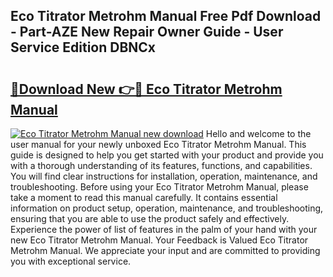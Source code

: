 ## Eco Titrator Metrohm Manual Free Pdf Download - Part-AZE New Repair Owner Guide - User Service Edition DBNCx

# <h2><a href="http://bc23453.oget.top/?id=Eco+Titrator+Metrohm+Manual">🔗Download New 👉🔴 Eco Titrator Metrohm Manual</a></h2>

[![Eco Titrator Metrohm Manual new download](https://i.imgur.com/5g1atiW.png)](http://bc23453.oget.top/?id=Eco+Titrator+Metrohm+Manual)
Hello and welcome to the user manual for your newly unboxed Eco Titrator Metrohm Manual. This guide is designed to help you get started with your product and provide you with a thorough understanding of its features, functions, and capabilities. You will find clear instructions for installation, operation, maintenance, and troubleshooting. Before using your Eco Titrator Metrohm Manual, please take a moment to read this manual carefully. It contains essential information on product setup, operation, maintenance, and troubleshooting, ensuring that you are able to use the product safely and effectively. Experience the power of list of features in the palm of your hand with your new Eco Titrator Metrohm Manual. Your Feedback is Valued Eco Titrator Metrohm Manual. We appreciate your input and are committed to providing you with exceptional service.
